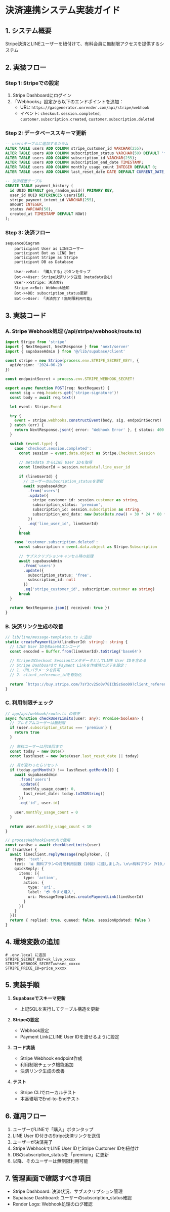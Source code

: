 # 決済連携システム実装ガイド

## 1. システム概要
Stripe決済とLINEユーザーを紐付けて、有料会員に無制限アクセスを提供するシステム

## 2. 実装フロー

### Step 1: Stripeでの設定
1. Stripe Dashboardにログイン
2. 「Webhooks」設定から以下のエンドポイントを追加：
   - URL: `https://gasgenerator.onrender.com/api/stripe/webhook`
   - イベント: `checkout.session.completed`, `customer.subscription.created`, `customer.subscription.deleted`

### Step 2: データベーススキーマ更新

```sql
-- usersテーブルに追加するカラム
ALTER TABLE users ADD COLUMN stripe_customer_id VARCHAR(255);
ALTER TABLE users ADD COLUMN subscription_status VARCHAR(50) DEFAULT 'free';
ALTER TABLE users ADD COLUMN subscription_id VARCHAR(255);
ALTER TABLE users ADD COLUMN subscription_end_date TIMESTAMP;
ALTER TABLE users ADD COLUMN monthly_usage_count INTEGER DEFAULT 0;
ALTER TABLE users ADD COLUMN last_reset_date DATE DEFAULT CURRENT_DATE;

-- 決済履歴テーブル
CREATE TABLE payment_history (
  id UUID DEFAULT gen_random_uuid() PRIMARY KEY,
  user_id UUID REFERENCES users(id),
  stripe_payment_intent_id VARCHAR(255),
  amount INTEGER,
  status VARCHAR(50),
  created_at TIMESTAMP DEFAULT NOW()
);
```

### Step 3: 決済フロー

```mermaid
sequenceDiagram
    participant User as LINEユーザー
    participant Bot as LINE Bot
    participant Stripe as Stripe
    participant DB as Database
    
    User->>Bot: 「購入する」ボタンをタップ
    Bot->>User: Stripe決済リンク送信（metadata含む）
    User->>Stripe: 決済実行
    Stripe->>Bot: Webhook通知
    Bot->>DB: subscription_status更新
    Bot->>User: 「決済完了！無制限利用可能」
```

## 3. 実装コード

### A. Stripe Webhook処理 (/api/stripe/webhook/route.ts)

```typescript
import Stripe from 'stripe'
import { NextRequest, NextResponse } from 'next/server'
import { supabaseAdmin } from '@/lib/supabase/client'

const stripe = new Stripe(process.env.STRIPE_SECRET_KEY!, {
  apiVersion: '2024-06-20'
})

const endpointSecret = process.env.STRIPE_WEBHOOK_SECRET!

export async function POST(req: NextRequest) {
  const sig = req.headers.get('stripe-signature')!
  const body = await req.text()

  let event: Stripe.Event

  try {
    event = stripe.webhooks.constructEvent(body, sig, endpointSecret)
  } catch (err) {
    return NextResponse.json({ error: 'Webhook Error' }, { status: 400 })
  }

  switch (event.type) {
    case 'checkout.session.completed':
      const session = event.data.object as Stripe.Checkout.Session
      
      // metadata からLINE User IDを取得
      const lineUserId = session.metadata?.line_user_id
      
      if (lineUserId) {
        // ユーザーのsubscription_statusを更新
        await supabaseAdmin
          .from('users')
          .update({
            stripe_customer_id: session.customer as string,
            subscription_status: 'premium',
            subscription_id: session.subscription as string,
            subscription_end_date: new Date(Date.now() + 30 * 24 * 60 * 60 * 1000).toISOString()
          })
          .eq('line_user_id', lineUserId)
      }
      break

    case 'customer.subscription.deleted':
      const subscription = event.data.object as Stripe.Subscription
      
      // サブスクリプションキャンセル時の処理
      await supabaseAdmin
        .from('users')
        .update({
          subscription_status: 'free',
          subscription_id: null
        })
        .eq('stripe_customer_id', subscription.customer as string)
      break
  }

  return NextResponse.json({ received: true })
}
```

### B. 決済リンク生成の改善

```typescript
// lib/line/message-templates.ts に追加
static createPaymentLink(lineUserId: string): string {
  // LINE User IDをBase64エンコード
  const encoded = Buffer.from(lineUserId).toString('base64')
  
  // StripeのCheckout SessionにメタデータとしてLINE User IDを含める
  // Stripe Dashboardで Payment Linkを作成時に以下を設定：
  // 1. URLパラメータを許可
  // 2. client_reference_idを有効化
  
  return `https://buy.stripe.com/7sY3cv2So0v78ICbSz6oo09?client_reference_id=${encoded}`
}
```

### C. 利用制限チェック

```typescript
// app/api/webhook/route.ts の修正
async function checkUserLimits(user: any): Promise<boolean> {
  // プレミアムユーザーは無制限
  if (user.subscription_status === 'premium') {
    return true
  }
  
  // 無料ユーザーは月10回まで
  const today = new Date()
  const lastReset = new Date(user.last_reset_date || today)
  
  // 月が変わったらリセット
  if (today.getMonth() !== lastReset.getMonth()) {
    await supabaseAdmin
      .from('users')
      .update({
        monthly_usage_count: 0,
        last_reset_date: today.toISOString()
      })
      .eq('id', user.id)
    
    user.monthly_usage_count = 0
  }
  
  return user.monthly_usage_count < 10
}

// processWebhookEvent内で使用
const canUse = await checkUserLimits(user)
if (!canUse) {
  await lineClient.replyMessage(replyToken, [{
    type: 'text',
    text: '📊 無料プランの月間利用回数（10回）に達しました。\n\n有料プラン（¥10,000/月）で無制限利用が可能です！',
    quickReply: {
      items: [{
        type: 'action',
        action: {
          type: 'uri',
          label: '💳 今すぐ購入',
          uri: MessageTemplates.createPaymentLink(lineUserId)
        }
      }]
    }
  }])
  return { replied: true, queued: false, sessionUpdated: false }
}
```

## 4. 環境変数の追加

```env
# .env.local に追加
STRIPE_SECRET_KEY=sk_live_xxxxx
STRIPE_WEBHOOK_SECRET=whsec_xxxxx
STRIPE_PRICE_ID=price_xxxxx
```

## 5. 実装手順

1. **Supabaseでスキーマ更新**
   - 上記SQLを実行してテーブル構造を更新

2. **Stripeの設定**
   - Webhook設定
   - Payment LinkにLINE User IDを渡せるように設定

3. **コード実装**
   - Stripe Webhook endpoint作成
   - 利用制限チェック機能追加
   - 決済リンク生成の改善

4. **テスト**
   - Stripe CLIでローカルテスト
   - 本番環境でEnd-to-Endテスト

## 6. 運用フロー

1. ユーザーがLINEで「購入」ボタンタップ
2. LINE User ID付きのStripe決済リンクを送信
3. ユーザーが決済完了
4. Stripe WebhookでLINE User IDとStripe Customer IDを紐付け
5. DBのsubscription_statusを「premium」に更新
6. 以降、そのユーザーは無制限利用可能

## 7. 管理画面で確認すべき項目

- Stripe Dashboard: 決済状況、サブスクリプション管理
- Supabase Dashboard: ユーザーのsubscription_status確認
- Render Logs: Webhook処理のログ確認